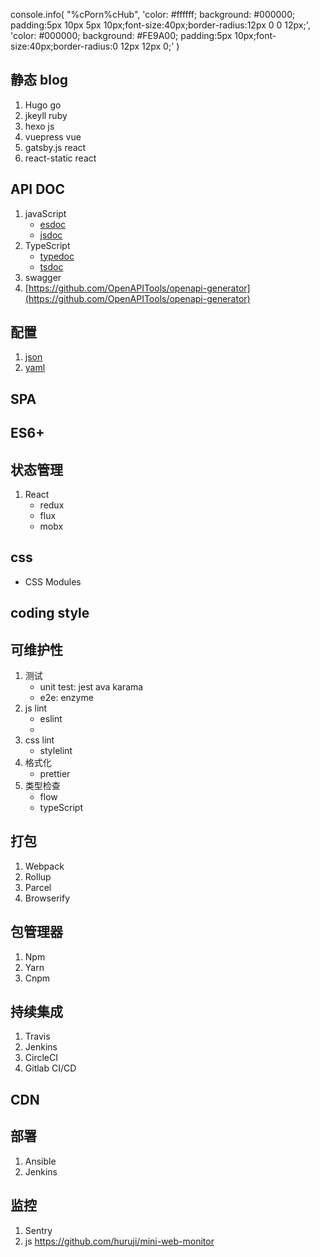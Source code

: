 console.info(
"%cPorn%cHub",
'color: #ffffff; background: #000000; padding:5px 10px 5px 10px;font-size:40px;border-radius:12px 0 0 12px;', 'color: #000000; background: #FE9A00; padding:5px 10px;font-size:40px;border-radius:0 12px 12px 0;'
)

## 静态 blog

1. Hugo go
1. jkeyll  ruby
1. hexo   js
1. vuepress vue
1. gatsby.js react
1. react-static react

## API DOC

1. javaScript
    - [esdoc](https://github.com/esdoc/esdoc)
    - [jsdoc](https://github.com/jsdoc3/jsdoc)
1. TypeScript
    - [typedoc](https://github.com/TypeStrong/typedoc)
    - [tsdoc](https://github.com/Microsoft/tsdoc)
1. swagger
1. [https://github.com/OpenAPITools/openapi-generator](https://github.com/OpenAPITools/openapi-generator)



## 配置

1. [json](http://json.org/)
1. [yaml](https://yaml.org/)


## SPA

## ES6+

## 状态管理

1. React
    - redux
    - flux
    - mobx


## css

- CSS Modules

## coding style

## 可维护性

1. 测试 
    - unit test: jest ava karama
    - e2e: enzyme
2. js lint
    - eslint
    - 
3. css lint
    - stylelint
4. 格式化
    - prettier
5. 类型检查
    - flow
    - typeScript

## 打包

1. Webpack
2. Rollup
3. Parcel
4. Browserify

## 包管理器

1. Npm
1. Yarn
2. Cnpm

## 持续集成

1. Travis
2. Jenkins
3. CircleCI
4. Gitlab CI/CD

## CDN

## 部署

1. Ansible
2. Jenkins

## 监控

1. Sentry
2. js https://github.com/huruji/mini-web-monitor
